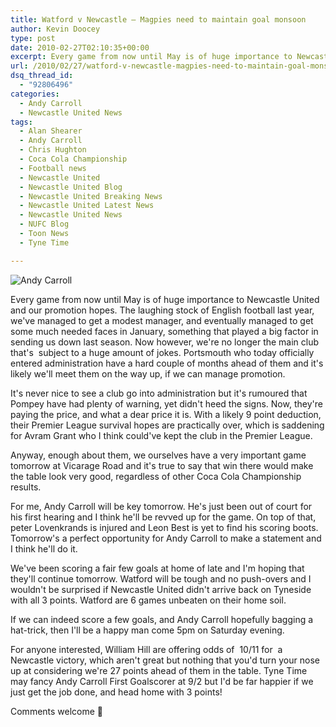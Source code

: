 ```yaml
---
title: Watford v Newcastle – Magpies need to maintain goal monsoon
author: Kevin Doocey
type: post
date: 2010-02-27T02:10:35+00:00
excerpt: Every game from now until May is of huge importance to Newcastle United..
url: /2010/02/27/watford-v-newcastle-magpies-need-to-maintain-goal-monsoon/
dsq_thread_id:
  - "92806496"
categories:
  - Andy Carroll
  - Newcastle United News
tags:
  - Alan Shearer
  - Andy Carroll
  - Chris Hughton
  - Coca Cola Championship
  - Football news
  - Newcastle United
  - Newcastle United Blog
  - Newcastle United Breaking News
  - Newcastle United Latest News
  - Newcastle United News
  - NUFC Blog
  - Toon News
  - Tyne Time

---
```

![Andy Carroll](https://static.guim.co.uk/sys-images/Football/Clubs/Club_Home/2009/12/7/1260199353694/Andy-Carroll-001.jpg "Carroll - Lets hope he grabs a few goals tomorrow in what is a huge game")

Every game from now until May is of huge importance to Newcastle United and our promotion hopes. The laughing stock of English football last year, we've managed to get a modest manager, and eventually managed to get some much needed faces in January, something that played a big factor in sending us down last season. Now however, we're no longer the main club that's  subject to a huge amount of jokes. Portsmouth who today officially entered administration have a hard couple of months ahead of them and it's likely we'll meet them on the way up, if we can manage promotion.

It's never nice to see a club go into administration but it's rumoured that Pompey have had plenty of warning, yet didn't heed the signs. Now, they're paying the price, and what a dear price it is. With a likely 9 point deduction, their Premier League survival hopes are practically over, which is saddening for Avram Grant who I think could've kept the club in the Premier League.

Anyway, enough about them, we ourselves have a very important game tomorrow at Vicarage Road and it's true to say that win there would make the table look very good, regardless of other Coca Cola Championship results.

For me, Andy Carroll will be key tomorrow. He's just been out of court for his first hearing and I think he'll be revved up for the game. On top of that, peter Lovenkrands is injured and Leon Best is yet to find his scoring boots. Tomorrow's a perfect opportunity for Andy Carroll to make a statement and I think he'll do it.

We've been scoring a fair few goals at home of late and I'm hoping that they'll continue tomorrow. Watford will be tough and no push-overs and I wouldn't be surprised if Newcastle United didn't arrive back on Tyneside with all 3 points. Watford are 6 games unbeaten on their home soil.

If we can indeed score a few goals, and Andy Carroll hopefully bagging a hat-trick, then I'll be a happy man come 5pm on Saturday evening.

For anyone interested, William Hill are offering odds of  10/11 for  a Newcastle victory, which aren't great but nothing that you'd turn your nose up at considering we're 27 points ahead of them in the table. Tyne Time may fancy Andy Carroll First Goalscorer at 9/2 but I'd be far happier if we just get the job done, and head home with 3 points!

Comments welcome 🙂

